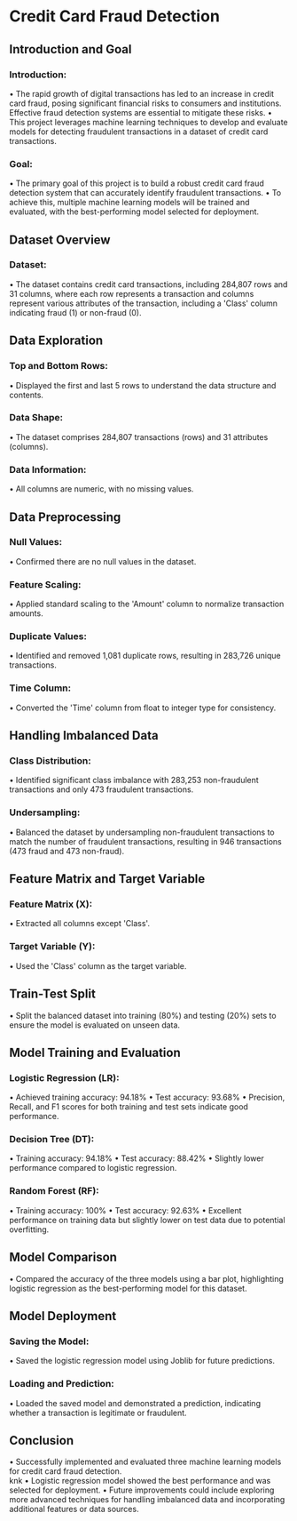 # Credit Card Fraud Detection

## Introduction and Goal
### Introduction:
•	The rapid growth of digital transactions has led to an increase in credit card fraud, posing significant financial risks to consumers and institutions. Effective fraud detection systems are essential to mitigate these risks.
•	This project leverages machine learning techniques to develop and evaluate models for detecting fraudulent transactions in a dataset of credit card transactions.
### Goal:
•	The primary goal of this project is to build a robust credit card fraud detection system that can accurately identify fraudulent transactions.
•	To achieve this, multiple machine learning models will be trained and evaluated, with the best-performing model selected for deployment.

## Dataset Overview
### Dataset:
•	The dataset contains credit card transactions, including 284,807 rows and 31 columns, where each row represents a transaction and columns represent various attributes of the transaction, including a 'Class' column indicating fraud (1) or non-fraud (0).

## Data Exploration
### Top and Bottom Rows:
•	Displayed the first and last 5 rows to understand the data structure and contents.
### Data Shape:
•	The dataset comprises 284,807 transactions (rows) and 31 attributes (columns).
### Data Information:
•	All columns are numeric, with no missing values.

## Data Preprocessing
### Null Values:
•	Confirmed there are no null values in the dataset.
### Feature Scaling:
•	Applied standard scaling to the 'Amount' column to normalize transaction amounts.
### Duplicate Values:
•	Identified and removed 1,081 duplicate rows, resulting in 283,726 unique transactions.
### Time Column:
•	Converted the 'Time' column from float to integer type for consistency.

## Handling Imbalanced Data
### Class Distribution:
•	Identified significant class imbalance with 283,253 non-fraudulent transactions and only 473 fraudulent transactions.
### Undersampling:
•	Balanced the dataset by undersampling non-fraudulent transactions to match the number of fraudulent transactions, resulting in 946 transactions (473 fraud and 473 non-fraud).

## Feature Matrix and Target Variable
### Feature Matrix (X):
•	Extracted all columns except 'Class'.
### Target Variable (Y):
•	Used the 'Class' column as the target variable.

## Train-Test Split
•	Split the balanced dataset into training (80%) and testing (20%) sets to ensure the model is evaluated on unseen data.

## Model Training and Evaluation
### Logistic Regression (LR):
•	Achieved training accuracy: 94.18%
•	Test accuracy: 93.68%
•	Precision, Recall, and F1 scores for both training and test sets indicate good performance.
### 	Decision Tree (DT):
•
Training accuracy: 94.18%
•	Test accuracy: 88.42%
•	Slightly lower performance compared to logistic regression.
### Random Forest (RF):
•	Training accuracy: 100%
•	Test accuracy: 92.63%
•	Excellent performance on training data but slightly lower on test data due to potential overfitting.

## Model Comparison
•	Compared the accuracy of the three models using a bar plot, highlighting logistic regression as the best-performing model for this dataset.

## Model Deployment
### 	Saving the Model:
•	Saved the logistic regression model using Joblib for future predictions.
### 	Loading and Prediction:
•	Loaded the saved model and demonstrated a prediction, indicating whether a transaction is legitimate or fraudulent.

## Conclusion
•	Successfully implemented and evaluated three machine learning models for credit card fraud detection.  
knk
•	Logistic regression model showed the best performance and was selected for deployment.
•	Future improvements could include exploring more advanced techniques for handling imbalanced data and incorporating additional features or data sources.
